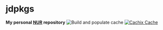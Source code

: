 # jdpkgs
**My personal [NUR](https://github.com/nix-community/NUR) repository**
![Build and populate cache](https://github.com/jdev082/jdpkgs/workflows/Build%20and%20populate%20cache/badge.svg)
[![Cachix Cache](https://img.shields.io/badge/cachix-jdpkgs-blue.svg)](https://jdpkgs.cachix.org)

